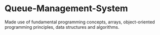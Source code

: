 # Queue-Management-System
Made use of  fundamental programming concepts, arrays, object-oriented programming principles, data structures and algorithms. 
